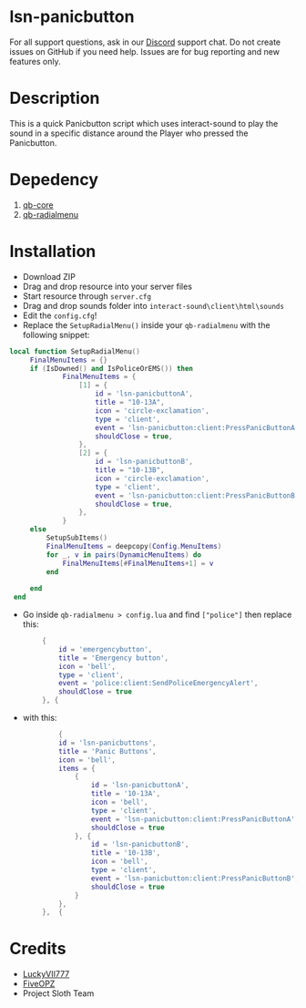# lsn-panicbutton

For all support questions, ask in our [Discord](https://www.discord.gg/projectsloth) support chat. 
Do not create issues on GitHub if you need help. Issues are for bug reporting and new features only.

# Description
This is a quick Panicbutton script which uses interact-sound to play the sound in a specific distance around the Player who pressed the Panicbutton.

# Depedency
1. [qb-core](https://github.com/qbcore-framework/qb-core)
2. [qb-radialmenu](https://github.com/qbcore-framework/qb-radialmenu)

# Installation
* Download ZIP
* Drag and drop resource into your server files
* Start resource through `server.cfg`
* Drag and drop sounds folder into `interact-sound\client\html\sounds`
* Edit the `config.cfg`!
* Replace the `SetupRadialMenu()` inside your `qb-radialmenu` with the following snippet:
```lua
local function SetupRadialMenu() 
     FinalMenuItems = {} 
     if (IsDowned() and IsPoliceOrEMS()) then 
             FinalMenuItems = { 
                 [1] = { 
                     id = 'lsn-panicbuttonA', 
                     title = "10-13A", 
                     icon = 'circle-exclamation', 
                     type = 'client', 
                     event = 'lsn-panicbutton:client:PressPanicButtonA', 
                     shouldClose = true, 
                 }, 
				 [2] = { 
                     id = 'lsn-panicbuttonB', 
                     title = "10-13B", 
                     icon = 'circle-exclamation', 
                     type = 'client', 
                     event = 'lsn-panicbutton:client:PressPanicButtonB', 
                     shouldClose = true, 
                 }, 
             } 
     else 
         SetupSubItems() 
         FinalMenuItems = deepcopy(Config.MenuItems) 
         for _, v in pairs(DynamicMenuItems) do 
             FinalMenuItems[#FinalMenuItems+1] = v 
         end 
  
     end 
 end
```
* Go inside `qb-radialmenu > config.lua` and find `["police"]` then replace this:
```lua
        {
            id = 'emergencybutton',
            title = 'Emergency button',
            icon = 'bell',
            type = 'client',
            event = 'police:client:SendPoliceEmergencyAlert',
            shouldClose = true
        }, {
```
* with this:
```lua
			{
            id = 'lsn-panicbuttons',
            title = 'Panic Buttons',
            icon = 'bell',
            items = {
				{
					id = 'lsn-panicbuttonA',
					title = '10-13A',
					icon = 'bell',
					type = 'client',
					event = 'lsn-panicbutton:client:PressPanicButtonA',
					shouldClose = true
				}, {
					id = 'lsn-panicbuttonB',
					title = '10-13B',
					icon = 'bell',
					type = 'client',
					event = 'lsn-panicbutton:client:PressPanicButtonB',
					shouldClose = true
				}
			},
		},	{
```

# Credits
* [LuckyVII777](https://github.com/LuckyVII777)
* [FiveOPZ](https://github.com/FiveOPZ)
* Project Sloth Team
